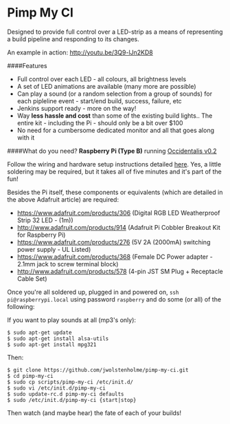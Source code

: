 # Pimp My CI

Designed to provide full control over a LED-strip as a means of representing a build pipeline and responding to its changes.

An example in action: http://youtu.be/3Q9-lJn2KD8


####Features
* Full control over each LED - all colours, all brightness levels
* A set of LED animations are available (many more are possible)
* Can play a sound (or a random selection from a group of sounds) for each pipleline event - start/end build, success, failure, etc
* Jenkins support ready - more on the way!
* Way **less hassle and cost** than some of the existing build lights.. The entire kit - including the Pi - should only be a bit over $100
* No need for a cumbersome dedicated monitor and all that goes along with it


####What do you need?
**Raspberry Pi (Type B)** running [Occidentalis v0.2](http://learn.adafruit.com/adafruit-raspberry-pi-educational-linux-distro/overview)

Follow the wiring and hardware setup instructions detailed [here](http://learn.adafruit.com/light-painting-with-raspberry-pi/hardware).
Yes, a little soldering may be required, but it takes all of five minutes and it's part of the fun!

Besides the Pi itself, these components or equivalents (which are detailed in the above Adafruit article) are required:

* https://www.adafruit.com/products/306 (Digital RGB LED Weatherproof Strip 32 LED - (1m))
* http://www.adafruit.com/products/914 (Adafruit Pi Cobbler Breakout Kit for Raspberry Pi)
* https://www.adafruit.com/products/276 (5V 2A (2000mA) switching power supply - UL Listed)
* https://www.adafruit.com/products/368 (Female DC Power adapter - 2.1mm jack to screw terminal block)
* http://www.adafruit.com/products/578 (4-pin JST SM Plug + Receptacle Cable Set)

Once you're all soldered up, plugged in and powered on, ```ssh pi@raspberrypi.local``` using password ```raspberry``` and do some (or all) of the following:


If you want to play sounds at all (mp3's only):
```
$ sudo apt-get update
$ sudo apt-get install alsa-utils
$ sudo apt-get install mpg321
```

Then:
```
$ git clone https://github.com/jwolstenholme/pimp-my-ci.git
$ cd pimp-my-ci
$ sudo cp scripts/pimp-my-ci /etc/init.d/
$ sudo vi /etc/init.d/pimp-my-ci
$ sudo update-rc.d pimp-my-ci defaults
$ sudo /etc/init.d/pimp-my-ci {start|stop}
```

Then watch (and maybe hear) the fate of each of your builds!
